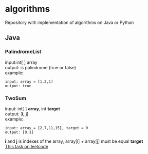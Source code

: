 # algorithms
Repository with implementation of algorithms on Java or Python

## Java
### PalindromeList
input:int[ ] array\
output: is palindrome (true or false)\
example:
```
input: array = [1,2,1]
output: true
```

### TwoSum
input: int[ ] **array**, int **target**\
output: [**i**, **j**]\
example: 
```
input: array = [2,7,11,15], target = 9
output: [0,1]
```
**i** and **j** is indexes of the array, array[i] + array[j] must be equal **target**\
[This task on leetcode](https://leetcode.com/problems/two-sum/)

